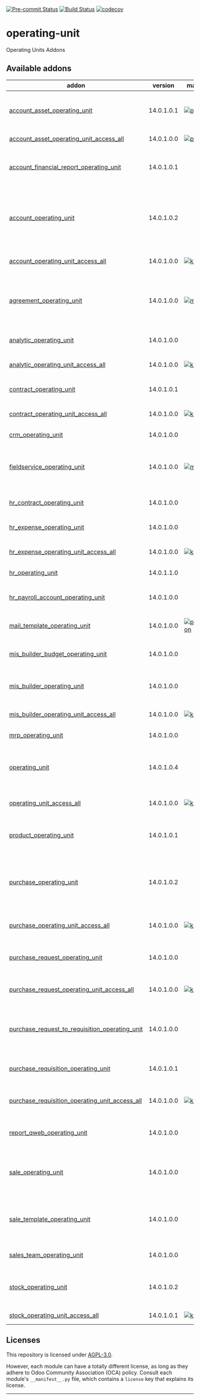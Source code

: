 
<!-- /!\ Non OCA Context : Set here the badge of your runbot / runboat instance. -->
[![Pre-commit Status](https://github.com/https://github.com/OCA/operating-unit/operating-unit/actions/workflows/pre-commit.yml/badge.svg?branch=14.0)](https://github.com/https://github.com/OCA/operating-unit/operating-unit/actions/workflows/pre-commit.yml?query=branch%3A14.0)
[![Build Status](https://github.com/https://github.com/OCA/operating-unit/operating-unit/actions/workflows/test.yml/badge.svg?branch=14.0)](https://github.com/https://github.com/OCA/operating-unit/operating-unit/actions/workflows/test.yml?query=branch%3A14.0)
[![codecov](https://codecov.io/gh/https://github.com/OCA/operating-unit/operating-unit/branch/14.0/graph/badge.svg)](https://codecov.io/gh/https://github.com/OCA/operating-unit/operating-unit)
<!-- /!\ Non OCA Context : Set here the badge of your translation instance. -->

<!-- /!\ do not modify above this line -->

# operating-unit

Operating Units Addons

<!-- /!\ do not modify below this line -->

<!-- prettier-ignore-start -->

[//]: # (addons)

Available addons
----------------
addon | version | maintainers | summary
--- | --- | --- | ---
[account_asset_operating_unit](account_asset_operating_unit/) | 14.0.1.0.1 | [![ps-tubtim](https://github.com/ps-tubtim.png?size=30px)](https://github.com/ps-tubtim) | This module adds operating unit information to assets.
[account_asset_operating_unit_access_all](account_asset_operating_unit_access_all/) | 14.0.1.0.0 | [![ps-tubtim](https://github.com/ps-tubtim.png?size=30px)](https://github.com/ps-tubtim) | Access all OUs' Assets
[account_financial_report_operating_unit](account_financial_report_operating_unit/) | 14.0.1.0.1 |  | Introduces Operating Unit (OU) in financial reports
[account_operating_unit](account_operating_unit/) | 14.0.1.0.2 |  | Introduces Operating Unit (OU) in invoices and Accounting Entries with clearing account
[account_operating_unit_access_all](account_operating_unit_access_all/) | 14.0.1.0.0 | [![kittiu](https://github.com/kittiu.png?size=30px)](https://github.com/kittiu) | Access all OUs' Accounting
[agreement_operating_unit](agreement_operating_unit/) | 14.0.1.0.0 | [![max3903](https://github.com/max3903.png?size=30px)](https://github.com/max3903) | This module adds operating unit information to agreements and service profiles.
[analytic_operating_unit](analytic_operating_unit/) | 14.0.1.0.0 |  | Analytic Operating Unit
[analytic_operating_unit_access_all](analytic_operating_unit_access_all/) | 14.0.1.0.0 | [![kittiu](https://github.com/kittiu.png?size=30px)](https://github.com/kittiu) | Access all OUs' Analytics
[contract_operating_unit](contract_operating_unit/) | 14.0.1.0.1 |  | Contract Operating Unit
[contract_operating_unit_access_all](contract_operating_unit_access_all/) | 14.0.1.0.0 | [![kittiu](https://github.com/kittiu.png?size=30px)](https://github.com/kittiu) | Access all OUs' Contracts
[crm_operating_unit](crm_operating_unit/) | 14.0.1.0.0 |  | Operating Unit in CRM
[fieldservice_operating_unit](fieldservice_operating_unit/) | 14.0.1.0.0 | [![max3903](https://github.com/max3903.png?size=30px)](https://github.com/max3903) | This module adds operating unit information to Field Service orders.
[hr_contract_operating_unit](hr_contract_operating_unit/) | 14.0.1.0.0 |  | HR Contract Operating Unit
[hr_expense_operating_unit](hr_expense_operating_unit/) | 14.0.1.0.0 |  | HR Expense Operating Unit
[hr_expense_operating_unit_access_all](hr_expense_operating_unit_access_all/) | 14.0.1.0.0 | [![kittiu](https://github.com/kittiu.png?size=30px)](https://github.com/kittiu) | Access all OUs' Expenses
[hr_operating_unit](hr_operating_unit/) | 14.0.1.1.0 |  | HR Operating Unit
[hr_payroll_account_operating_unit](hr_payroll_account_operating_unit/) | 14.0.1.0.0 |  | HR Payroll Account Operating Unit
[mail_template_operating_unit](mail_template_operating_unit/) | 14.0.1.0.0 | [![patrickrwilson](https://github.com/patrickrwilson.png?size=30px)](https://github.com/patrickrwilson) | Mail Template Operating Unit
[mis_builder_budget_operating_unit](mis_builder_budget_operating_unit/) | 14.0.1.0.0 |  | MIS Builder Budget with Operating Unit
[mis_builder_operating_unit](mis_builder_operating_unit/) | 14.0.1.0.0 |  | MIS Builder with Operating Unit
[mis_builder_operating_unit_access_all](mis_builder_operating_unit_access_all/) | 14.0.1.0.0 | [![kittiu](https://github.com/kittiu.png?size=30px)](https://github.com/kittiu) | Access all OUs' MIS Builder
[mrp_operating_unit](mrp_operating_unit/) | 14.0.1.0.0 |  | Operating Unit in MRP
[operating_unit](operating_unit/) | 14.0.1.0.4 |  | An operating unit (OU) is an organizational entity part of a company
[operating_unit_access_all](operating_unit_access_all/) | 14.0.1.0.0 | [![kittiu](https://github.com/kittiu.png?size=30px)](https://github.com/kittiu) | Access all Operating Units
[product_operating_unit](product_operating_unit/) | 14.0.1.0.1 |  | Adds the concept of operating unit (OU) in products
[purchase_operating_unit](purchase_operating_unit/) | 14.0.1.0.2 |  | Adds the concecpt of operating unit (OU) in purchase order management
[purchase_operating_unit_access_all](purchase_operating_unit_access_all/) | 14.0.1.0.0 | [![kittiu](https://github.com/kittiu.png?size=30px)](https://github.com/kittiu) | Access all OUs' Purchase Orders
[purchase_request_operating_unit](purchase_request_operating_unit/) | 14.0.1.0.0 |  | Operating Unit in Purchase Requests
[purchase_request_operating_unit_access_all](purchase_request_operating_unit_access_all/) | 14.0.1.0.0 | [![kittiu](https://github.com/kittiu.png?size=30px)](https://github.com/kittiu) | Access all OUs' Purchase Requests
[purchase_request_to_requisition_operating_unit](purchase_request_to_requisition_operating_unit/) | 14.0.1.0.0 |  | Purchase Request to Call for Bids with Operating Units
[purchase_requisition_operating_unit](purchase_requisition_operating_unit/) | 14.0.1.0.1 |  | Operating Unit in Purchase Requisitions
[purchase_requisition_operating_unit_access_all](purchase_requisition_operating_unit_access_all/) | 14.0.1.0.0 | [![kittiu](https://github.com/kittiu.png?size=30px)](https://github.com/kittiu) | Access all OUs' Purchase Agreement
[report_qweb_operating_unit](report_qweb_operating_unit/) | 14.0.1.0.0 |  | Qweb Report With Operating Unit
[sale_operating_unit](sale_operating_unit/) | 14.0.1.0.0 |  | An operating unit (OU) is an organizational entity part of a company
[sale_template_operating_unit](sale_template_operating_unit/) | 14.0.1.0.0 |  | An operating unit (OU) is an organizational entity part of a company
[sales_team_operating_unit](sales_team_operating_unit/) | 14.0.1.0.0 |  | Sales Team Operating Unit
[stock_operating_unit](stock_operating_unit/) | 14.0.1.0.2 |  | Adds the concept of operating unit (OU) in stock management
[stock_operating_unit_access_all](stock_operating_unit_access_all/) | 14.0.1.0.1 | [![kittiu](https://github.com/kittiu.png?size=30px)](https://github.com/kittiu) | Access all OUs' Stock

[//]: # (end addons)

<!-- prettier-ignore-end -->

## Licenses

This repository is licensed under [AGPL-3.0](LICENSE).

However, each module can have a totally different license, as long as they adhere to Odoo Community Association (OCA)
policy. Consult each module's `__manifest__.py` file, which contains a `license` key
that explains its license.

----
<!-- /!\ Non OCA Context : Set here the full description of your organization. -->
